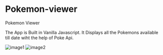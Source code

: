 # Pokemon-viewer

Pokemon Viewer
 
 The App is Built  in Vanilla Javascript. It Displays all the Pokemons available till date wiht the help of Poke Api.

![image1](https://user-images.githubusercontent.com/48275468/147498325-3fc9921e-2491-4834-9a4e-e64fbaa9745a.png)
![image2](https://user-images.githubusercontent.com/48275468/147498329-2e9e1c87-6563-48b8-a298-74d0036bfcaf.png)




